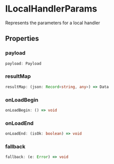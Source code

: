 # ILocalHandlerParams

Represents the parameters for a local handler

## Properties

### payload

```ts
payload: Payload
```

### resultMap

```ts
resultMap: (json: Record<string, any>) => Data
```

### onLoadBegin

```ts
onLoadBegin: () => void
```

### onLoadEnd

```ts
onLoadEnd: (isOk: boolean) => void
```

### fallback

```ts
fallback: (e: Error) => void
```
